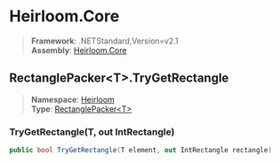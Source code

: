# Heirloom.Core

> **Framework**: .NETStandard,Version=v2.1  
> **Assembly**: [Heirloom.Core][0]  

## RectanglePacker\<T>.TryGetRectangle

> **Namespace**: [Heirloom][0]  
> **Type**: [RectanglePacker\<T>][1]  

### TryGetRectangle(T, out IntRectangle)

```cs
public bool TryGetRectangle(T element, out IntRectangle rectangle)
```

[0]: ../Heirloom.Core.md
[1]: Heirloom.RectanglePacker[T].md
